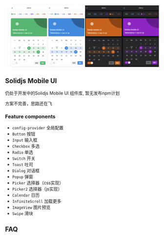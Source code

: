 ![images](public/cover.png)

## Solidjs Mobile UI

仍处于开发中的Solidjs Mobile UI 组件库, 暂无发布npm计划

方案不完善，思路还在飞
### Feature components

- `config-provider` 全局配置
- `Button` 按钮
- `Input` 输入框
- `Checkbox` 多选
- `Radio` 单选
- `Switch` 开关
- `Toast` 吐司
- `Dialog` 对话框
- `Popup` 弹窗
- `Picker` 选择器（css实现）
- `Picker2` 选择器（js实现）
- `Calendar` 日历
- `InfiniteScroll` 加载更多
- `ImageView` 图片预览
- `Swipe` 滑块

## FAQ

